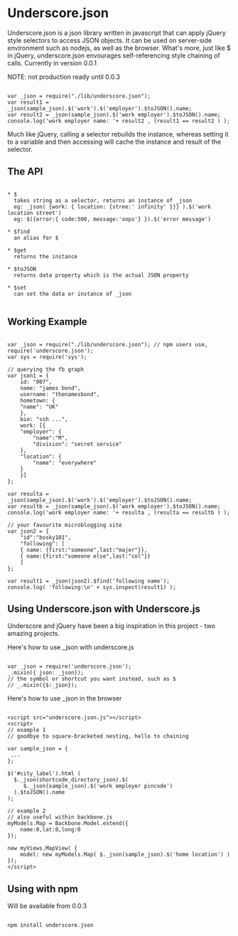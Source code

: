 Underscore.json
===============
Underscore.json is a json library written in javascript that can apply jQuery style selectors to access JSON objects. It can be used on server-side environment such as nodejs, as well as the browser. What's more, just like $ in jQuery, underscore.json envourages self-referencing style chaining of calls. Currently in version 0.0.1

NOTE: not production ready until 0.0.3 

<pre><code>
var _json = require("./lib/underscore.json");
var result1 = _json(sample_json).$('work').$('employer').$toJSON().name;
var result2 = _json(sample_json).$('work employer').$toJSON().name; 
console.log('work employer name: '+ result2 , (result1 == result2 ) );
</code></pre>


Much like jQuery, calling a selector rebuilds the instance, whereas setting it to a variable and then accessing will cache the instance and result of the selector.

The API
-------
<pre><code>
* $
  takes string as a selector, returns an instance of _json 
  eg: _json( {work: { location: {stree:' infinity' }}} ).$('work location street')
  eg: $({error:{ code:500, message:'oops'} }).$('error message')

* $find
  an alias for $

* $get 
  returns the instance

* $toJSON
  returns data property which is the actual JSON property

* $set
  can set the data or instance of _json

</code></pre>
Working Example
---------------

<pre><code>
var _json = require("./lib/underscore.json"); // npm users use, require('underscore.json');
var sys = require('sys');

// querying the fb graph
var json1 = {
    id: "007",
    name: "james bond",
    username: "thenamesbond",
    hometown: {
	"name": "UK"
    },
    bio: "ssh ...",
    work: [{
	"employer": {
	    "name":"M",
	    "division": "secret service"
	},
	"location": {
	    "name": "everywhere"
	}
    }]
};

var resulta = _json(sample_json).$('work').$('employer').$toJSON().name;
var resultb = _json(sample_json).$('work employer').$toJSON().name; 
console.log('work employer name: '+ resulta , (resulta == resultb ) );

// your favourite microblogging site
var json2 = { 
    "id":"bosky101", 
    "following": [ 
	{ name: {first:"someone",last:"major"}},
	{ name:{first:"someone else",last:"col"}}
    ] 
};

var result1 = _json(json2).$find('following name'); 
console.log( 'following:\n' + sys.inspect(result1) ); 
</code></pre>

Using Underscore.json with Underscore.js
----------------------------------------
Underscore and jQuery have been a big inspiration in this project - two amazing projects.

Here's how to use _json with underscore.js
<pre><code>
var _json = require('underscore.json');
_.mixin({ json: _json});
// the symbol or shortcut you want instead, such as $
// _.mixin({$:_json});
</code></pre>

Here's how to use _json in the browser
<pre><code>
&lt;script src="underscore.json.js"&gt;&lt;/script&gt;
&lt;script&gt;
// example 1
// goodbye to square-bracketed nesting, hello to chaining

var sample_json = {
 ...
};

$('#city_label').html (
  $._json(shortcode_directory_json).$(
     $._json(sample_json).$('work employer pincode') 
  ).$toJSON().name
);

// example 2
// also useful within backbone.js
myModels.Map = Backbone.Model.extend({
    name:0,lat:0,long:0
}); 

new myViews.MapView( {
    model: new myModels.Map( $._json(sample_json).$('home location') )
});   
&lt;/script&gt;
</code></pre>

Using with npm
--------------
Will be available from 0.0.3
<pre><code>
npm install underscore.json
</code></pre>